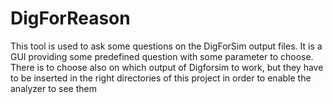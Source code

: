 # DigForReason
 This tool is used to ask some questions on the DigForSim output files. It is a GUI providing some predefined question with some parameter to choose. There is to choose also on which output of Digforsim to work, but they have to be inserted in the right directories of this project in order to enable the analyzer to see them
